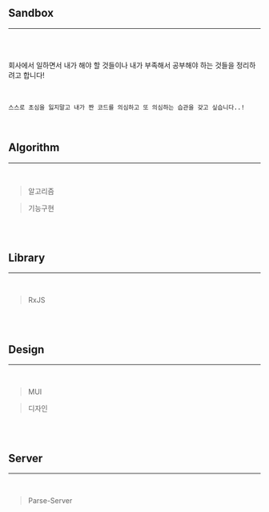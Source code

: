 ## Sandbox

---

<br>
<br>

회사에서 일하면서 내가 해야 할 것들이나 내가 부족해서 공부해야 하는 것들을 정리하려고 합니다!

<br>

```
스스로 초심을 잃지말고 내가 짠 코드를 의심하고 또 의심하는 습관을 갖고 싶습니다..!
```

<br>

## Algorithm

---

<br>

> 알고리즘

> 기능구현

<br>
<br>

## Library

---

<br>

> RxJS

<br>
<br>

## Design

---

<br>

> MUI

> 디자인

<br>
<br>

## Server

---

<br>

> Parse-Server
